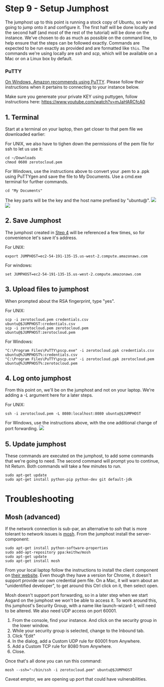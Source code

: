 # Step 9 - Setup Jumphost

The jumphost up to this point is running a stock copy of Ubuntu, so we're going to jump onto it and configure it. 
The first half will be done locally and the second half (and most of the rest of the tutorial) will be done on the instance.
We've chosen to do as much as possible on the command line, to help ensure that the steps can be followed exactly. Commands are expected to be run exactly as provided and are formatted like `this`.
The commands we're using locally are _ssh_ and _scp_, which will be available on a Mac or on a Linux box by default.
 
### PuTTY

<a href="http://docs.aws.amazon.com/AWSEC2/latest/UserGuide/putty.html" target="_blank">On Windows, Amazon recommends using PuTTY</a>.
Please follow their instructions when it pertains to connecting to your instance below.

Make sure you genereate your private KEY using puttygen, follow instructions here: https://www.youtube.com/watch?v=mJaHARCfcA0

## 1. Terminal
 
Start at a terminal on your laptop, then get closer to that pem file we downloaded earlier:

For UNIX, we also have to tighen down the permissions of the pem file for ssh to let us use it:

    cd ~/Downloads
    chmod 0600 zerotocloud.pem
    
For Windows, use the instructions above to convert your .pem to a .ppk using PuTTYgen and save the file to My Documents. Use a cmd.exe terminal for further commands.

    cd "My Documents"

The key parts will be the key and the host name prefixed by "ubuntu@". ![](images/Putty-host.png) ![](images/Putty-key.png)

## 2. Save Jumphost

The jumphost created in [Step 4](Jumphost.md) will be referenced a few times, so for convenience let's save it's address.

For UNIX:

    export JUMPHOST=ec2-54-191-135-15.us-west-2.compute.amazonaws.com
    
For windows:

    set JUMPHOST=ec2-54-191-135-15.us-west-2.compute.amazonaws.com
    
## 3. Upload files to jumphost

When prompted about the RSA fingerprint, type "yes".

For UNIX:

    scp -i zerotocloud.pem credentials.csv ubuntu@$JUMPHOST:credentials.csv
    scp -i zerotocloud.pem zerotocloud.pem ubuntu@$JUMPHOST:zerotocloud.pem
    
For Windows:

    "C:\Program Files\PuTTY\pscp.exe" -i zerotocloud.ppk credentials.csv ubuntu@%JUMPHOST%:credentials.csv
    "C:\Program Files\PuTTY\pscp.exe" -i zerotocloud.ppk zerotocloud.pem ubuntu@%JUMPHOST%:zerotocloud.pem

## 4. Log onto jumphost

From this point on, we'll be on the jumphost and not on your laptop. We're adding a _-L_ argument here for a later steps.
 
For UNIX:

    ssh -i zerotocloud.pem -L 8080:localhost:8080 ubuntu@$JUMPHOST

For Windows, use the instructions above, with the one additional change of port forwarding. ![](images/Putty-forward.png)

## 5. Update jumphost

These commands are executed on the jumphost, to add some commands that we're going to need. 
The second command will prompt you to continue, hit Return. Both commands will take a few minutes to run.

    sudo apt-get update
    sudo apt-get install python-pip python-dev git default-jdk


# Troubleshooting

## Mosh (advanced)

If the network connection is sub-par, an alternative to _ssh_ that is more tolerant to network issues is [mosh](mosh.mit.edu). 
From the jumphost install the server-component:

    sudo apt-get install python-software-properties
    sudo add-apt-repository ppa:keithw/mosh
    sudo apt-get update
    sudo apt-get install mosh
    
From your local laptop follow the instructions to install the client component on <a href="http://mosh.mit.edu/#getting" target="_blank">their website</a>. 
Even though they have a version for Chrome, it doesn't support provide our own credential pem file. 
On a Mac, it will warn about an "unidentified developer", to get around this Ctrl click on it, then select open.

Mosh doesn't support port forwarding, so in a later step when we start Asgard on the jumphost we won't be able to access it. 
To work around this, ths jumphost's Security Group, with a name like launch-wizard-1, will need to be altered. 
We also need UDP access on port 60001. 

1. From the console, find your instance. And click on the security group in the lower window.
2. While your security group is selected, change to the Inbound tab.
3. Click "Edit"
4. In the dialog, add a Custom UDP rule for 60001 from Anywhere.
5. Add a Custom TCP rule for 8080 from Anywhere.
6. Close.

Once that's all done you can run this command:

    mosh --ssh="~/bin/ssh -i zerotocloud.pem" ubuntu@$JUMPHOST
    
Caveat emptor, we are opening up port that could have vulnerabilities.
